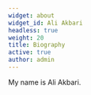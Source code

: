 ```yaml
---
widget: about
widget_id: Ali Akbari
headless: true
weight: 20
title: Biography
active: true
author: admin
---
```

My name is Ali Akbari.